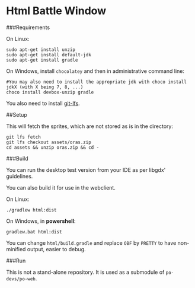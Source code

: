 # Html Battle Window

###Requirements

On Linux:

```
sudo apt-get install unzip
sudo apt-get install default-jdk
sudo apt-get install gradle
```

On Windows, install `chocolatey` and then in administrative command line:

```
#You may also need to install the appropriate jdk with choco install jdkX (with X being 7, 8, ...)
choco install devbox-unzip gradle
```

You also need to install [git-lfs](https://git-lfs.github.com/).

##Setup

This will fetch the sprites, which are not stored as is in the directory:

```
git lfs fetch
git lfs checkout assets/oras.zip
cd assets && unzip oras.zip && cd -
```

###Build

You can run the desktop test version from your IDE as per libgdx' guidelines.

You can also build it for use in the webclient.

On Linux:
```
./gradlew html:dist
```

On Windows, in **powershell**:
```
gradlew.bat html:dist
```

You can change `html/build.gradle` and replace `OBF` by `PRETTY` to have non-minified output, easier to debug.

###Run

This is not a stand-alone repository. It is used as a submodule of `po-devs/po-web`.
